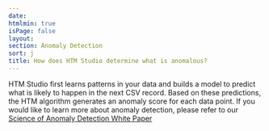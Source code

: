 ```yaml
---
date:
htmlmin: true
isPage: false
layout:
section: Anomaly Detection
sort: j
title: How does HTM Studio determine what is anomalous?
---
```


HTM Studio first learns patterns in your data and builds a model to predict what
is likely to happen in the next CSV record. Based on these predictions, the HTM
algorithm generates an anomaly score for each data point. If you would like to
learn more about anomaly detection, please refer to our [Science of Anomaly
Detection White Paper](/assets/pdf/whitepapers/Numenta%20White%20Paper%20-%20Science%20of%20Anomaly%20Detection.pdf)
